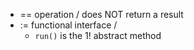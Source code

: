 * == operation / does NOT return a result
* := functional interface /
  * `run()` is the 1! abstract method